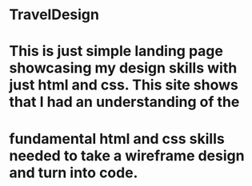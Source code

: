 # TravelDesign

# This is just simple landing page showcasing my design skills with just html and css. This site shows that I had an understanding of the
# fundamental html and css skills needed to take a wireframe design and turn into code.
